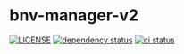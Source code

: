 # bnv-manager-v2

[![LICENSE](https://img.shields.io/github/license/myOmikron/bnv-manager-v2?color=blue)](LICENSE)
[![dependency status](https://deps.rs/repo/github/myOmikron/bnv-manager-v2/status.svg)](https://deps.rs/repo/github/myOmikron/bnv-manager-v2bnv-manager-v2)
[![ci status](https://img.shields.io/github/actions/workflow/status/myOmikron/bnv-manager-v2/linux.yml?label=CI)](https://github.com/myOmikron/bnv-manager-v2/actions/workflows/linux.yml)
